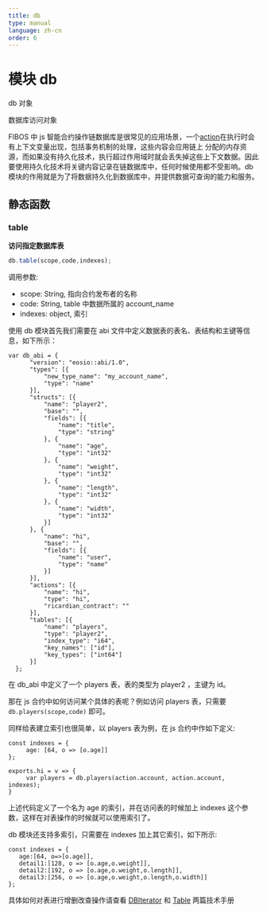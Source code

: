 ```yaml
---
title: db
type: manual
language: zh-cn
order: 6
---
```

# 模块 db
db 对象

数据库访问对象

FIBOS 中 js 智能合约操作链数据库是很常见的应用场景，一个[action](index.html)在执行时会有上下文变量出现，包括事务机制的处理，这些内容会应用链上
分配的内存资源，而如果没有持久化技术，执行超过作用域时就会丢失掉这些上下文数据。因此要使用持久化技术将关键内容记录在链数据库中，任何时候使用都不受影响。db 模块的作用就是为了将数据持久化到数据库中，并提供数据可查询的能力和服务。

## 静态函数
        
### table
**访问指定数据库表**

```JavaScript
db.table(scope,code,indexes);
```

调用参数:
* scope: String, 指向合约发布者的名称
* code: String, table 中数据所属的 account_name
* indexes: object, 索引

使用 db 模块首先我们需要在 abi 文件中定义数据表的表名、表结构和主键等信息，如下所示：
```
var db_abi = {
      "version": "eosio::abi/1.0",
      "types": [{
          "new_type_name": "my_account_name",
          "type": "name"
      }],
      "structs": [{
          "name": "player2",
          "base": "",
          "fields": [{
              "name": "title",
              "type": "string"
          }, {
              "name": "age",
              "type": "int32"
          }, {
              "name": "weight",
              "type": "int32"
          }, {
              "name": "length",
              "type": "int32"
          }, {
              "name": "width",
              "type": "int32"
          }]
      }, {
          "name": "hi",
          "base": "",
          "fields": [{
              "name": "user",
              "type": "name"
          }]
      }],
      "actions": [{
          "name": "hi",
          "type": "hi",
          "ricardian_contract": ""
      }],
      "tables": [{
          "name": "players",
          "type": "player2",
          "index_type": "i64",
          "key_names": ["id"],
          "key_types": ["int64"]
      }]
  };
```
在 db_abi 中定义了一个 players 表，表的类型为 player2 ，主键为 id。

那在 js 合约中如何访问某个具体的表呢？例如访问 players 表，只需要 `db.players(scope,code)` 即可。

同样给表建立索引也很简单，以 players 表为例，在 js 合约中作如下定义:
```
const indexes = {
     age: [64, o => [o.age]]
};

exports.hi = v => {
     var players = db.players(action.account, action.account, indexes);
}
```
上述代码定义了一个名为 age 的索引，并在访问表的时候加上 indexes 这个参数，这样在对表操作的时候就可以使用索引了。

db 模块还支持多索引，只需要在 indexes 加上其它索引，如下所示:
```
const indexes = {
   age:[64, o=>[o.age]],
   detail1:[128, o => [o.age,o.weight]],
   detail2:[192, o => [o.age,o.weight,o.length]],
   detail3:[256, o => [o.age,o.weight,o.length,o.width]]
};
```
具体如何对表进行增删改查操作请查看 [DBIterator](dbiterator.html) 和 [Table](Table.html) 两篇技术手册


